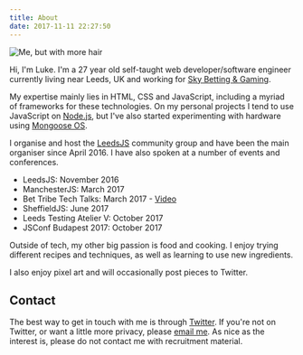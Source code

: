 ```yaml
---
title: About
date: 2017-11-11 22:27:50
---
```

![Me, but with more hair](/img/luke-bonaccorsi.jpg)

Hi, I'm Luke. I'm a 27 year old self-taught web developer/software engineer currently living near Leeds, UK and working for [Sky Betting & Gaming](https://www.skybetcareers.com/).

My expertise mainly lies in HTML, CSS and JavaScript, including a myriad of frameworks for these technologies. On my personal projects I tend to use JavaScript on [Node.js](https://nodejs.org), but I've also started experimenting with hardware using [Mongoose OS](https://mongoose-os.com/).

I organise and host the [LeedsJS](https://www.meetup.com/LeedsJS/) community group and have been the main organiser since April 2016. I have also spoken at a number of events and conferences.

- LeedsJS: November 2016
- ManchesterJS: March 2017
- Bet Tribe Tech Talks: March 2017 - [Video](https://www.youtube.com/watch?v=-fR9lc3AKtw)
- SheffieldJS: June 2017
- Leeds Testing Atelier V: October 2017
- JSConf Budapest 2017: October 2017

Outside of tech, my other big passion is food and cooking. I enjoy trying different recipes and techniques, as well as learning to use new ingredients.

I also enjoy pixel art and will occasionally post pieces to Twitter.

## Contact
The best way to get in touch with me is through [Twitter](https://twitter.com/LukeB_UK). If you're not on Twitter, or want a little more privacy, please [email me](mailto:luke@lukeb.co.uk). As nice as the interest is, please do not contact me with recruitment material.
